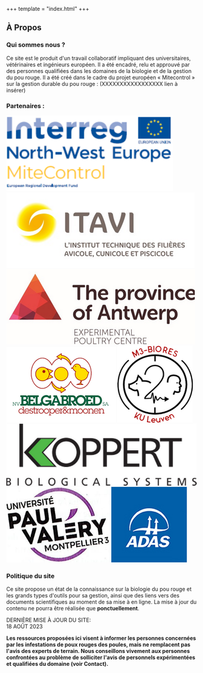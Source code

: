 +++
template = "index.html"
+++

## À Propos

### Qui sommes nous ?

Ce site est le produit d'un travail collaboratif impliquant des universitaires,
vétérinaires et ingénieurs européen. Il a été encadré, relu et approuvé par des
personnes qualifiées dans les domaines de la biologie et de la gestion du pou
rouge. Il a été créé dans le cadre du projet européen « Mitecontrol » sur la gestion
durable du pou rouge : (XXXXXXXXXXXXXXXXX lien à insérer)

### Partenaires :

<div id = "logo_partenaires">

![interreg](/img/interreg.png)
![itavi](/img/itavi.png)
![Antwerp](/img/antwerp.png)
![Belgabroed](/img/belgabroed.png)
![ku-leuven](/img/leuven.png)
![koppert](/img/koppert.png)
![UPVM](/img/UPVM.png)
![adas](/img/adas.png)

</div>

### Politique du site

Ce site propose un état de la connaissance sur la biologie du pou rouge et les
grands types d'outils pour sa gestion, ainsi que des liens vers des documents
scientifiques au moment de sa mise à en ligne. La mise à jour du contenu ne
pourra être réalisée que **ponctuellement**.

<div id ="maj_texte">DERNIÈRE MISE À JOUR DU SITE:</div>
<div id ="maj_date">18 AOÛT 2023</div>

__Les ressources proposées ici visent à informer les personnes concernées
par les infestations de poux rouges des poules, mais ne remplacent pas
l'avis des experts de terrain. Nous conseillons vivement aux personnes
confrontées au problème de solliciter l'avis de personnels expérimentées
et qualifiées du domaine (voir Contact).__
